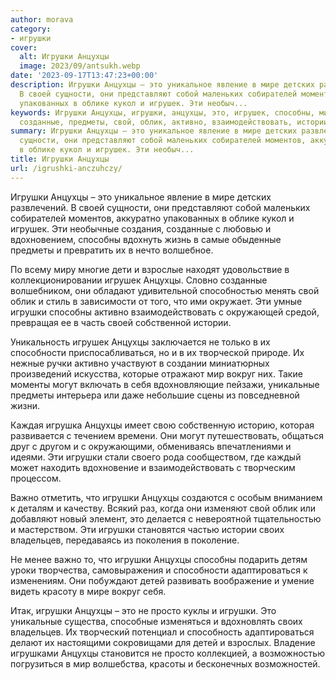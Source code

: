 ```yaml
---
author: morava
category:
- игрушки
cover:
  alt: Игрушки Анцухцы
  image: 2023/09/antsukh.webp
date: '2023-09-17T13:47:23+00:00'
description: Игрушки Анцухцы – это уникальное явление в мире детских развлечений.
  В своей сущности, они представляют собой маленьких собирателей моментов, аккуратно
  упакованных в облике кукол и игрушек. Эти необыч...
keywords: Игрушки Анцухцы, игрушки, анцухцы, это, игрушек, способны, мире, своей,
  созданные, предметы, свой, облик, активно, взаимодействовать, истории, способности
summary: Игрушки Анцухцы – это уникальное явление в мире детских развлечений. В своей
  сущности, они представляют собой маленьких собирателей моментов, аккуратно упакованных
  в облике кукол и игрушек. Эти необыч...
title: Игрушки Анцухцы
url: /igrushki-anczuhczy/
---
```


Игрушки Анцухцы – это уникальное явление в мире детских развлечений. В своей сущности, они представляют собой маленьких собирателей моментов, аккуратно упакованных в облике кукол и игрушек. Эти необычные создания, созданные с любовью и вдохновением, способны вдохнуть жизнь в самые обыденные предметы и превратить их в нечто волшебное.

По всему миру многие дети и взрослые находят удовольствие в коллекционировании игрушек Анцухцы. Словно созданные волшебником, они обладают удивительной способностью менять свой облик и стиль в зависимости от того, что ими окружает. Эти умные игрушки способны активно взаимодействовать с окружающей средой, превращая ее в часть своей собственной истории.

Уникальность игрушек Анцухцы заключается не только в их способности приспосабливаться, но и в их творческой природе. Их нежные ручки активно участвуют в создании миниатюрных произведений искусства, которые отражают мир вокруг них. Такие моменты могут включать в себя вдохновляющие пейзажи, уникальные предметы интерьера или даже небольшие сцены из повседневной жизни.

Каждая игрушка Анцухцы имеет свою собственную историю, которая развивается с течением времени. Они могут путешествовать, общаться друг с другом и с окружающими, обмениваясь впечатлениями и идеями. Эти игрушки стали своего рода сообществом, где каждый может находить вдохновение и взаимодействовать с творческим процессом.

Важно отметить, что игрушки Анцухцы создаются с особым вниманием к деталям и качеству. Всякий раз, когда они изменяют свой облик или добавляют новый элемент, это делается с невероятной тщательностью и мастерством. Эти игрушки становятся частью истории своих владельцев, передаваясь из поколения в поколение.

Не менее важно то, что игрушки Анцухцы способны подарить детям уроки творчества, самовыражения и способности адаптироваться к изменениям. Они побуждают детей развивать воображение и умение видеть красоту в мире вокруг себя.

Итак, игрушки Анцухцы – это не просто куклы и игрушки. Это уникальные существа, способные изменяться и вдохновлять своих владельцев. Их творческий потенциал и способность адаптироваться делают их настоящими сокровищами для детей и взрослых. Владение игрушками Анцухцы становится не просто коллекцией, а возможностью погрузиться в мир волшебства, красоты и бесконечных возможностей.